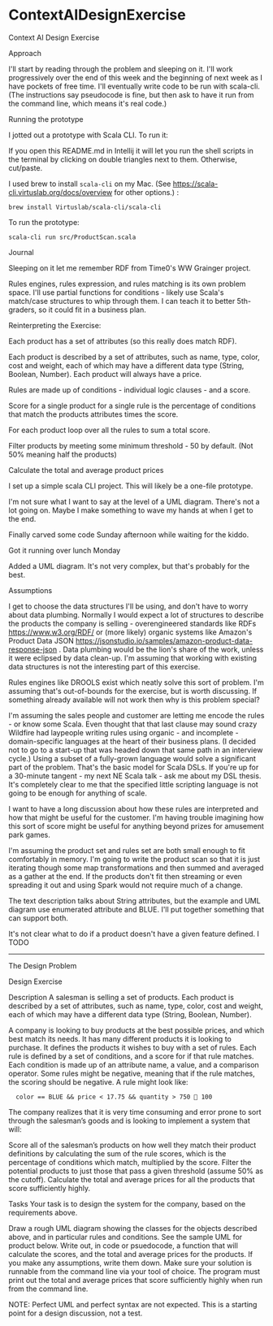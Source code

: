 # ContextAIDesignExercise
Context AI Design Exercise
     

Approach

I'll start by reading through the problem and sleeping on it. I'll work progressively over the end of this week and the beginning of next week as I have pockets of free time. I'll eventually write code to be run with scala-cli. (The instructions say pseudocode is fine, but then ask to have it run from the command line, which means it's real code.)
         
Running the prototype

I jotted out a prototype with Scala CLI. To run it:

If you open this README.md in Intellij it will let you run the shell scripts in the terminal by clicking on double triangles next to them. Otherwise, cut/paste.

I used brew to install `scala-cli` on my Mac. (See https://scala-cli.virtuslab.org/docs/overview for other options.) :

```shell
brew install Virtuslab/scala-cli/scala-cli
```

To run the prototype:

```shell
scala-cli run src/ProductScan.scala
```


Journal

Sleeping on it let me remember RDF from Time0's WW Grainger project. 

Rules engines, rules expression, and rules matching is its own problem space. I'll use partial functions for conditions - likely use Scala's match/case structures to whip through them. I can teach it to better 5th-graders, so it could fit in a business plan. 
                                      
Reinterpreting the Exercise:

Each product has a set of attributes (so this really does match RDF). 

Each product is described by a set of attributes, such as name, type, color, cost and weight, each of which may have a different data type (String, Boolean, Number). Each product will always have a price.

Rules are made up of conditions - individual logic clauses - and a score. 

Score for a single product for a single rule is the percentage of conditions that match the products attributes times the score.

For each product loop over all the rules to sum a total score. 
  
Filter products by meeting some minimum threshold - 50 by default. (Not 50% meaning half the products)

Calculate the total and average product prices

I set up a simple scala CLI project. This will likely be a one-file prototype.

I'm not sure what I want to say at the level of a UML diagram. There's not a lot going on. Maybe I make something to wave my hands at when I get to the end.

Finally carved some code Sunday afternoon while waiting for the kiddo.

Got it running over lunch Monday

Added a UML diagram. It's not very complex, but that's probably for the best.


Assumptions 
                                       
I get to choose the data structures I'll be using, and don't have to worry about data plumbing. Normally I would expect a lot of structures to describe the products the company is selling - overengineered standards like RDFs https://www.w3.org/RDF/ or (more likely) organic systems like Amazon's Product Data JSON  https://jsonstudio.io/samples/amazon-product-data-response-json . Data plumbing would be the lion's share of the work, unless it were eclipsed by data clean-up. I'm assuming that working with existing data structures is not the interesting part of this exercise.

Rules engines like DROOLS exist which neatly solve this sort of problem. I'm assuming that's out-of-bounds for the exercise, but is worth discussing. If something already available will not work then why is this problem special? 

I'm assuming the sales people and customer are letting me encode the rules - or know some Scala. Even thought that that last clause may sound crazy Wildfire had laypeople writing rules using organic - and incomplete - domain-specific languages at the heart of their business plans. (I decided not to go to a start-up that was headed down that same path in an interview cycle.) Using a subset of a fully-grown language would solve a significant part of the problem. That's the basic model for Scala DSLs. If you're up for a 30-minute tangent - my next NE Scala talk - ask me about my DSL thesis. It's completely clear to me that the specified little scripting language is not going to be enough for anything of scale. 

I want to have a long discussion about how these rules are interpreted and how that might be useful for the customer. I'm having trouble imagining how this sort of score might be useful for anything beyond prizes for amusement park games.
               
I'm assuming the product set and rules set are both small enough to fit comfortably in memory. I'm going to write the product scan so that it is just iterating though some map transformations and then summed and averaged as a gather at the end. If the products don't fit then streaming or even spreading it out and using Spark would not require much of a change. 

The text description talks about String attributes, but the example and UML diagram use enumerated attribute and BLUE. I'll put together something that can support both.

It's not clear what to do if a product doesn't have a given feature defined. I TODO

---

The Design Problem

Design Exercise

Description
A salesman is selling a set of products. Each product is described by a set of attributes, such as name, type, color, cost and weight, each of which may have a different data type (String, Boolean, Number).

A company is looking to buy products at the best possible prices, and which best match its needs. It has many different products it is looking to purchase. It defines the products it wishes to buy with a set of rules. Each rule is defined by a set of conditions, and a score for if that rule matches. Each condition is made up of an attribute name, a value, and a comparison operator. Some rules might be negative, meaning that if the rule matches, the scoring should be negative. A rule might look like:

      color == BLUE && price < 17.75 && quantity > 750  100

The company realizes that it is very time consuming and error prone to sort through the salesman’s goods and is looking to implement a system that will:

Score all of the salesman’s products on how well they match their product definitions by calculating the sum of the rule scores, which is the percentage of conditions which match, multiplied by the score.
Filter the potential products to just those that pass a given threshold (assume 50% as the cutoff).
Calculate the total and average prices for all the products that score sufficiently highly.

Tasks
Your task is to design the system for the company, based on the requirements above.

Draw a rough UML diagram showing the classes for the objects described above, and in particular rules and conditions. See the sample UML for product below.
Write out, in code or psuedocode, a function that will calculate the scores, and the total and average prices for the products.
If you make any assumptions, write them down.
Make sure your solution is runnable from the command line via your tool of choice.
The program must print out the total and average prices that score sufficiently highly when run from the command line.


NOTE: Perfect UML and perfect syntax are not expected. This is a starting point for a design discussion, not a test.

